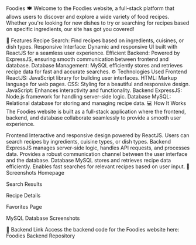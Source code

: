 Foodies 🍽️
Welcome to the Foodies website, a full-stack platform that allows users to discover and explore a wide variety of food recipes. Whether you're looking for new dishes to try or searching for recipes based on specific ingredients, our site has got you covered!

🚀 Features
Recipe Search: Find recipes based on ingredients, cuisines, or dish types.
Responsive Interface: Dynamic and responsive UI built with ReactJS for a seamless user experience.
Efficient Backend: Powered by ExpressJS, ensuring smooth communication between frontend and database.
Database Management: MySQL efficiently stores and retrieves recipe data for fast and accurate searches.
⚙️ Technologies Used
Frontend
ReactJS: JavaScript library for building user interfaces.
HTML: Markup language for web pages.
CSS: Styling for a beautiful and responsive design.
JavaScript: Enhances interactivity and functionality.
Backend
ExpressJS: Node.js framework for handling server-side logic.
Database
MySQL: Relational database for storing and managing recipe data.
💻 How It Works
The Foodies website is built as a full-stack application where the frontend, backend, and database collaborate seamlessly to provide a smooth user experience.

Frontend
Interactive and responsive design powered by ReactJS.
Users can search recipes by ingredients, cuisine types, or dish types.
Backend
ExpressJS manages server-side logic, handles API requests, and processes data.
Provides a robust communication channel between the user interface and the database.
Database
MySQL stores and retrieves recipe data efficiently.
Enables fast searches for relevant recipes based on user input.
📸 Screenshots
Homepage

Search Results

Recipe Details

Favorites Page

MySQL Database Screenshots


🔗 Backend Link
Access the backend code for the Foodies website here:
Foodies Backend Repository
 
